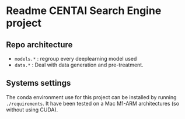 # Readme CENTAI Search Engine project

## Repo architecture

- `models.*` : regroup every deeplearning model used
- `data.*` : Deal with data generation and pre-treatment. 

## Systems settings

The conda environment use for this project can be installed by running `./requirements`. It have been tested on a Mac M1-ARM architectures (so without using CUDA).
